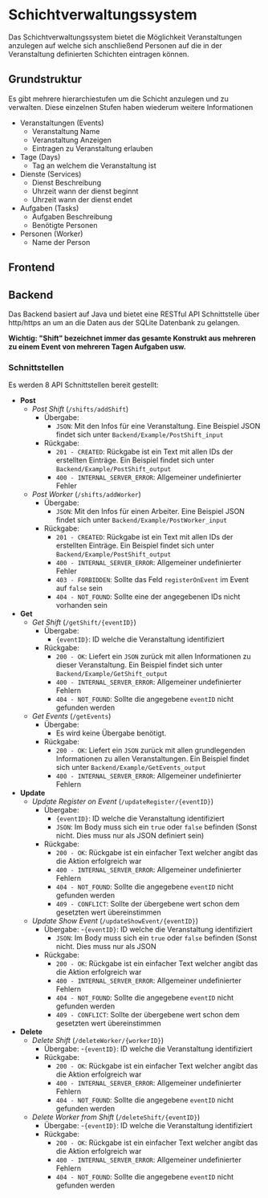 # Schichtverwaltungssystem
Das Schichtverwaltungssystem bietet die Möglichkeit Veranstaltungen anzulegen auf welche sich anschließend Personen auf die in der Veranstaltung definierten Schichten eintragen können.

## Grundstruktur
Es gibt mehrere hierarchiestufen um die Schicht anzulegen und zu verwalten. Diese einzelnen Stufen haben wiederum weitere Informationen
 - Veranstaltungen (Events)
	 - Veranstaltung Name
	 - Veranstaltung Anzeigen
	 - Eintragen zu Veranstaltung erlauben
 - Tage (Days)
	 - Tag an welchem die Veranstaltung ist
 - Dienste (Services)
	 - Dienst Beschreibung
	 - Uhrzeit wann der dienst beginnt
	 - Uhrzeit wann der dienst endet
 - Aufgaben (Tasks)
	 - Aufgaben Beschreibung
	 - Benötigte Personen
 - Personen (Worker)
	 - Name der Person

## Frontend

## Backend
Das Backend basiert auf Java und bietet eine RESTful API Schnittstelle über http/https an um an die Daten aus der SQLite Datenbank zu gelangen.

**Wichtig: "Shift" bezeichnet immer das gesamte Konstrukt aus mehreren zu einem Event von mehreren Tagen Aufgaben usw.**

### Schnittstellen

Es werden 8 API Schnittstellen bereit gestellt:
- **Post**
	- *Post Shift* (`/shifts/addShift`)
		- Übergabe:
			-  `JSON`: Mit den Infos für eine Veranstaltung. Eine Beispiel JSON findet sich unter `Backend/Example/PostShift_input`
		- Rückgabe:
			- `201 - CREATED`: Rückgabe ist ein Text mit allen IDs der erstellten Einträge. Ein Beispiel findet sich unter `Backend/Example/PostShift_output`
			- `400 - INTERNAL_SERVER_ERROR`: Allgemeiner undefinierter Fehler
	- *Post Worker* (`/shifts/addWorker`)
		- Übergabe: 
			- `JSON`: Mit den Infos für einen Arbeiter. Eine Beispiel JSON findet sich unter `Backend/Example/PostWorker_input`
		- Rückgabe:
			- `201 - CREATED`: Rückgabe ist ein Text mit allen IDs der erstellten Einträge. Ein Beispiel findet sich unter `Backend/Example/PostShift_output`
			- `400 - INTERNAL_SERVER_ERROR`: Allgemeiner undefinierter Fehler
			- `403 - FORBIDDEN`: Sollte das Feld `registerOnEvent` im Event auf `false` sein
			- `404 - NOT_FOUND`: Sollte eine der angegebenen IDs nicht vorhanden sein
- **Get**
	- *Get Shift* (`/getShift/{eventID}`)
		- Übergabe:
			- `{eventID}`: ID welche die Veranstaltung identifiziert
		- Rückgabe:
			- `200 - OK`: Liefert ein `JSON` zurück mit allen Informationen zu dieser Veranstaltung. Ein Beispiel findet sich unter `Backend/Example/GetShift_output`
			- `400 - INTERNAL_SERVER_ERROR`: Allgemeiner undefinierter Fehlern
			- `404 - NOT_FOUND`: Sollte die angegebene `eventID` nicht gefunden werden
	- *Get Events* (`/getEvents`)
		- Übergabe:
			- Es wird keine Übergabe benötigt.
		- Rückgabe:
			- `200 - OK`: Liefert ein `JSON` zurück mit allen grundlegenden Informationen zu allen Veranstaltungen. Ein Beispiel findet sich unter `Backend/Example/GetEvents_output`
			- `400 - INTERNAL_SERVER_ERROR`: Allgemeiner undefinierter Fehlern
- **Update**
	- *Update Register on Event* (`/updateRegister/{eventID}`)
		- Übergabe:
			- `{eventID}`: ID welche die Veranstaltung identifiziert
			- `JSON`: Im Body muss sich ein `true` oder `false` befinden (Sonst nicht. Dies muss nur als JSON definiert sein)
		- Rückgabe:
			- `200 - OK`: Rückgabe ist ein einfacher Text welcher angibt das die Aktion erfolgreich war
			- `400 - INTERNAL_SERVER_ERROR`: Allgemeiner undefinierter Fehlern
			- `404 - NOT_FOUND`: Sollte die angegebene `eventID` nicht gefunden werden
			- `409 - CONFLICT`: Sollte der übergebene wert schon dem gesetzten wert übereinstimmen
	- *Update Show Event* (`/updateShowEvent/{eventID}`)
		- Übergabe:
			-`{eventID}`: ID welche die Veranstaltung identifiziert
			- `JSON`: Im Body muss sich ein `true` oder `false` befinden (Sonst nicht. Dies muss nur als JSON 
		- Rückgabe:
			- `200 - OK`: Rückgabe ist ein einfacher Text welcher angibt das die Aktion erfolgreich war
			- `400 - INTERNAL_SERVER_ERROR`: Allgemeiner undefinierter Fehlern
			- `404 - NOT_FOUND`: Sollte die angegebene `eventID` nicht gefunden werden
			- `409 - CONFLICT`: Sollte der übergebene wert schon dem gesetzten wert übereinstimmen
- **Delete**
	- *Delete Shift* (`/deleteWorker/{workerID}`)
		- Übergabe:
			-`{eventID}`: ID welche die Veranstaltung identifiziert
		- Rückgabe:
			- `200 - OK`: Rückgabe ist ein einfacher Text welcher angibt das die Aktion erfolgreich war
			- `400 - INTERNAL_SERVER_ERROR`: Allgemeiner undefinierter Fehlern
			- `404 - NOT_FOUND`: Sollte die angegebene `eventID` nicht gefunden werden
	- *Delete Worker from Shift* (`/deleteShift/{eventID}`)
		- Übergabe:
			-`{eventID}`: ID welche die Veranstaltung identifiziert
		- Rückgabe:
			- `200 - OK`: Rückgabe ist ein einfacher Text welcher angibt das die Aktion erfolgreich war
			- `400 - INTERNAL_SERVER_ERROR`: Allgemeiner undefinierter Fehlern
			- `404 - NOT_FOUND`: Sollte die angegebene `eventID` nicht gefunden werden
